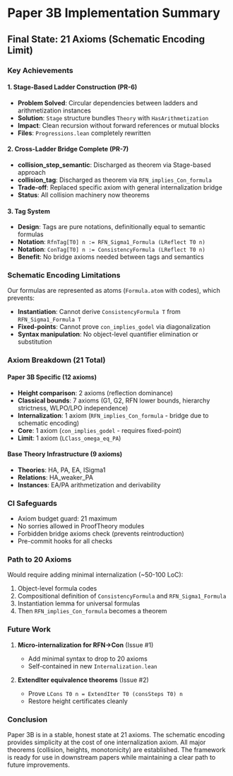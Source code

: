 # Paper 3B Implementation Summary

## Final State: 21 Axioms (Schematic Encoding Limit)

### Key Achievements

#### 1. Stage-Based Ladder Construction (PR-6)
- **Problem Solved**: Circular dependencies between ladders and arithmetization instances
- **Solution**: `Stage` structure bundles `Theory` with `HasArithmetization`
- **Impact**: Clean recursion without forward references or mutual blocks
- **Files**: `Progressions.lean` completely rewritten

#### 2. Cross-Ladder Bridge Complete (PR-7)
- **collision_step_semantic**: Discharged as theorem via Stage-based approach
- **collision_tag**: Discharged as theorem via `RFN_implies_Con_formula`
- **Trade-off**: Replaced specific axiom with general internalization bridge
- **Status**: All collision machinery now theorems

#### 3. Tag System
- **Design**: Tags are pure notations, definitionally equal to semantic formulas
- **Notation**: `RfnTag[T0] n := RFN_Sigma1_Formula (LReflect T0 n)`
- **Notation**: `ConTag[T0] n := ConsistencyFormula (LReflect T0 n)`
- **Benefit**: No bridge axioms needed between tags and semantics

### Schematic Encoding Limitations

Our formulas are represented as atoms (`Formula.atom` with codes), which prevents:
- **Instantiation**: Cannot derive `ConsistencyFormula T` from `RFN_Sigma1_Formula T`
- **Fixed-points**: Cannot prove `con_implies_godel` via diagonalization
- **Syntax manipulation**: No object-level quantifier elimination or substitution

### Axiom Breakdown (21 Total)

#### Paper 3B Specific (12 axioms)
- **Height comparison**: 2 axioms (reflection dominance)
- **Classical bounds**: 7 axioms (G1, G2, RFN lower bounds, hierarchy strictness, WLPO/LPO independence)
- **Internalization**: 1 axiom (`RFN_implies_Con_formula` - bridge due to schematic encoding)
- **Core**: 1 axiom (`con_implies_godel` - requires fixed-point)
- **Limit**: 1 axiom (`LClass_omega_eq_PA`)

#### Base Theory Infrastructure (9 axioms)
- **Theories**: HA, PA, EA, ISigma1
- **Relations**: HA_weaker_PA
- **Instances**: EA/PA arithmetization and derivability

### CI Safeguards
- Axiom budget guard: 21 maximum
- No sorries allowed in ProofTheory modules
- Forbidden bridge axioms check (prevents reintroduction)
- Pre-commit hooks for all checks

### Path to 20 Axioms

Would require adding minimal internalization (~50-100 LoC):
1. Object-level formula codes
2. Compositional definition of `ConsistencyFormula` and `RFN_Sigma1_Formula`
3. Instantiation lemma for universal formulas
4. Then `RFN_implies_Con_formula` becomes a theorem

### Future Work

1. **Micro-internalization for RFN→Con** (Issue #1)
   - Add minimal syntax to drop to 20 axioms
   - Self-contained in new `Internalization.lean`
   
2. **ExtendIter equivalence theorems** (Issue #2)
   - Prove `LCons T0 n = ExtendIter T0 (consSteps T0) n`
   - Restore height certificates cleanly

### Conclusion

Paper 3B is in a stable, honest state at 21 axioms. The schematic encoding provides simplicity at the cost of one internalization axiom. All major theorems (collision, heights, monotonicity) are established. The framework is ready for use in downstream papers while maintaining a clear path to future improvements.
